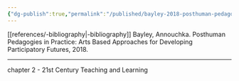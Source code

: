 ```yaml
---
{"dg-publish":true,"permalink":"/published/bayley-2018-posthuman-pedagogies/"}
---
```


[[references/-bibliography\|-bibliography]]
Bayley, Annouchka. Posthuman Pedagogies in Practice: Arts Based Approaches for Developing Participatory Futures, 2018.

---

chapter 2 - 21st Century Teaching and Learning